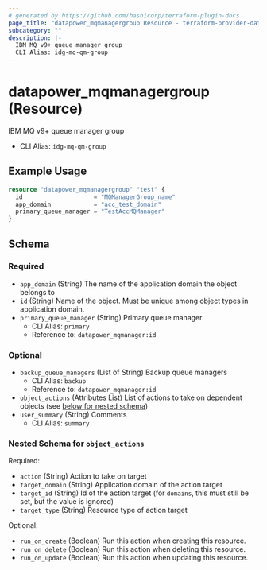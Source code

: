 ```yaml
---
# generated by https://github.com/hashicorp/terraform-plugin-docs
page_title: "datapower_mqmanagergroup Resource - terraform-provider-datapower"
subcategory: ""
description: |-
  IBM MQ v9+ queue manager group
  CLI Alias: idg-mq-qm-group
---
```


# datapower_mqmanagergroup (Resource)

IBM MQ v9+ queue manager group
  - CLI Alias: `idg-mq-qm-group`

## Example Usage

```terraform
resource "datapower_mqmanagergroup" "test" {
  id                    = "MQManagerGroup_name"
  app_domain            = "acc_test_domain"
  primary_queue_manager = "TestAccMQManager"
}
```

<!-- schema generated by tfplugindocs -->
## Schema

### Required

- `app_domain` (String) The name of the application domain the object belongs to
- `id` (String) Name of the object. Must be unique among object types in application domain.
- `primary_queue_manager` (String) Primary queue manager
  - CLI Alias: `primary`
  - Reference to: `datapower_mqmanager:id`

### Optional

- `backup_queue_managers` (List of String) Backup queue managers
  - CLI Alias: `backup`
  - Reference to: `datapower_mqmanager:id`
- `object_actions` (Attributes List) List of actions to take on dependent objects (see [below for nested schema](#nestedatt--object_actions))
- `user_summary` (String) Comments
  - CLI Alias: `summary`

<a id="nestedatt--object_actions"></a>
### Nested Schema for `object_actions`

Required:

- `action` (String) Action to take on target
- `target_domain` (String) Application domain of the action target
- `target_id` (String) Id of the action target (for `domains`, this must still be set, but the value is ignored)
- `target_type` (String) Resource type of action target

Optional:

- `run_on_create` (Boolean) Run this action when creating this resource.
- `run_on_delete` (Boolean) Run this action when deleting this resource.
- `run_on_update` (Boolean) Run this action when updating this resource.
